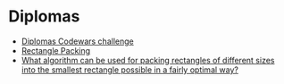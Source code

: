# Diplomas

- [Diplomas Codewars challenge](https://www.codewars.com/kata/591592b0f05d9a3019000087/train/javascript)
- [Rectangle Packing](https://en.wikipedia.org/wiki/Rectangle_packing#Packing_different_rectangles_in_a_minimum-area_rectangle)
- [What  algorithm can be used for packing rectangles of different sizes into  the smallest rectangle possible in a fairly optimal way?](https://stackoverflow.com/questions/1213394/what-algorithm-can-be-used-for-packing-rectangles-of-different-sizes-into-the-sm)